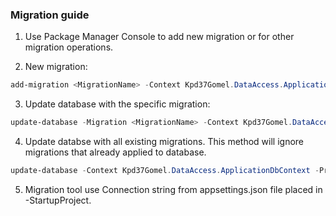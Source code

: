 ﻿### Migration guide
1) Use Package Manager Console to add new migration or for other migration operations.

2) New migration:
````powershell
add-migration <MigrationName> -Context Kpd37Gomel.DataAccess.ApplicationDbContext -Project Kpd37Gomel.DataAccess -StartupProject Kpd37Gomel
````

3) Update database with the specific migration:
````powershell
update-database -Migration <MigrationName> -Context Kpd37Gomel.DataAccess.ApplicationDbContext -Project Kpd37Gomel.DataAccess -StartupProject Kpd37Gomel
````

4) Update databse with all existing migrations. This method will ignore migrations that already applied to database.
````powershell
update-database -Context Kpd37Gomel.DataAccess.ApplicationDbContext -Project Kpd37Gomel.DataAccess -StartupProject Kpd37Gomel
````

5) Migration tool use Connection string from appsettings.json file placed in -StartupProject.
